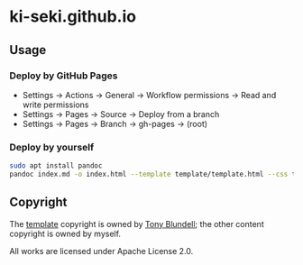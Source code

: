 # ki-seki.github.io

## Usage

### Deploy by GitHub Pages

* Settings -> Actions -> General -> Workflow permissions -> Read and write permissions
* Settings -> Pages -> Source -> Deploy from a branch
* Settings -> Pages -> Branch -> gh-pages -> (root)

### Deploy by yourself

```bash
sudo apt install pandoc
pandoc index.md -o index.html --template template/template.html --css template/template.css --self-contained --toc --toc-depth 2
```

## Copyright

The [template](https://github.com/tonyblundell/pandoc-bootstrap-template) copyright is owned by [Tony Blundell](https://github.com/tonyblundell); the other content copyright is owned by myself.

All works are licensed under Apache License 2.0.
